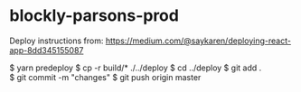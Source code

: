 # blockly-parsons-prod

Deploy instructions from: https://medium.com/@saykaren/deploying-react-app-8dd345155087

$ yarn predeploy
$ cp -r build/* ./../deploy
$ cd ../deploy
$ git add .                                        
$ git commit -m "changes"
$ git push origin master 
